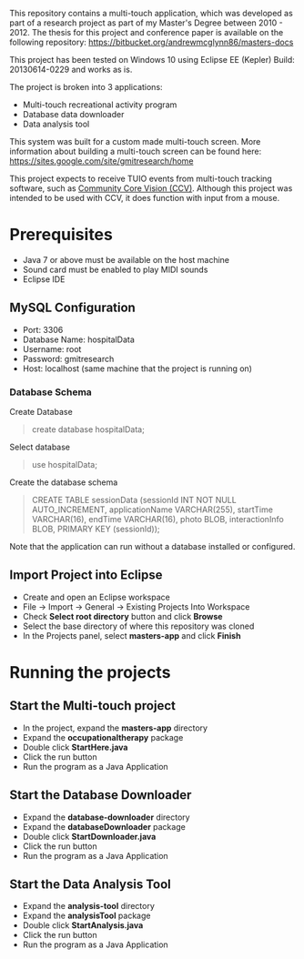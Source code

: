 This repository contains a multi-touch application, which was developed as part of a research project as part of my Master's Degree between 2010 - 2012.
The thesis for this project and conference paper is available on the following repository:
https://bitbucket.org/andrewmcglynn86/masters-docs

This project has been tested on Windows 10 using Eclipse EE (Kepler) Build: 20130614-0229 and works as is.

The project is broken into 3 applications:

* Multi-touch recreational activity program
* Database data downloader
* Data analysis tool

This system was built for a custom made multi-touch screen. More information about building a multi-touch screen can be found here:
https://sites.google.com/site/gmitresearch/home

This project expects to receive TUIO events from multi-touch tracking software, such as [Community Core Vision (CCV)](http://ccv.nuigroup.com/). Although this project was intended to be used with CCV, it does function with input from a mouse.

# Prerequisites
* Java 7 or above must be available on the host machine
* Sound card must be enabled to play MIDI sounds
* Eclipse IDE

## MySQL Configuration

* Port: 3306
* Database Name: hospitalData
* Username: root
* Password: gmitresearch
* Host: localhost (same machine that the project is running on)

### Database Schema
Create Database
> create database hospitalData;

Select database
> use hospitalData;

Create the database schema
> CREATE TABLE sessionData (sessionId INT NOT NULL AUTO_INCREMENT, applicationName VARCHAR(255), startTime VARCHAR(16), endTime VARCHAR(16), photo BLOB, interactionInfo BLOB, PRIMARY KEY (sessionId));

Note that the application can run without a database installed or configured.

## Import Project into Eclipse
* Create and open an Eclipse workspace
* File -> Import -> General -> Existing Projects Into Workspace
* Check **Select root directory** button and click **Browse**
* Select the base directory of where this repository was cloned
* In the Projects panel, select **masters-app** and click **Finish**

# Running the projects

## Start the Multi-touch project
* In the project, expand the **masters-app** directory
* Expand the **occupationaltherapy** package
* Double click **StartHere.java**
* Click the run button
* Run the program as a Java Application

## Start the Database Downloader
* Expand the **database-downloader** directory
* Expand the **databaseDownloader** package
* Double click **StartDownloader.java**
* Click the run button
* Run the program as a Java Application

## Start the Data Analysis Tool
* Expand the **analysis-tool** directory
* Expand the **analysisTool** package
* Double click **StartAnalysis.java**
* Click the run button
* Run the program as a Java Application
